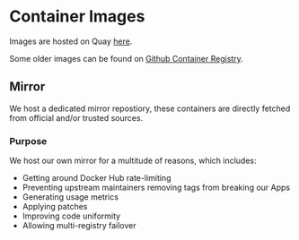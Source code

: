 # Container Images

Images are hosted on Quay [here](https://quay.io/organization/truecharts).

Some older images can be found on [Github Container Registry](https://github.com/orgs/truecharts/packages?ecosystem=container&visibility=public).


## Mirror

We host a dedicated mirror repostiory, these containers are directly fetched from official and/or trusted sources.

### Purpose

We host our own mirror for a multitude of reasons, which includes:

- Getting around Docker Hub rate-limiting
- Preventing upstream maintainers removing tags from breaking our Apps
- Generating usage metrics
- Applying patches
- Improving code uniformity
- Allowing multi-registry failover
